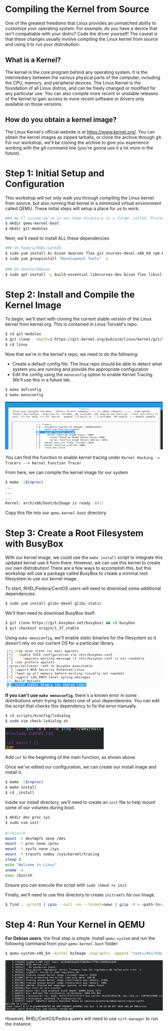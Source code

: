 # Compiling the Kernel from Source

One of the greatest freedoms that Linux provides an unmatched ability to customize your operating system. For example, do you have a device that isn't compatiable with your distro? Code the driver yourself! The caveat is that these changes usually involve compiling the Linux kernel from source and using it to run your distrobution. 

## What is a Kernel?
The kernel is the core program behind any operating system. It is the intermediary between the various physical parts of the computer, including the CPU, memory, and peripheral devices. The Linux Kernel is the foundation of all Linux distros, and can be freely changed or modified for any particular use. You can also compile more recent or unstable releases of the kernel to gain access to more recent software or drivers only available on those versions. 

## How do you obtain a kernel image?
The Linux Kernel's official website is at https://www.kernel.org/. You can obtain the kernel images as zipped tarballs, or clone the archive through git. For our workshop, we'll be cloning the archive to give you experience working with the git command line (you're gonna use it a lot more in the future).

# Step 1: Initial Setup and Configuration
This workshop will not only walk you through compiling the Linux kernel from source, but also running that kernel in a minimized virtual environment called QEMU. These initial steps will setup a place for us to work. 

```bash
### We'll assume we're in our home directory in a folder called 'Projects' or some similar place to work
$ mkdir qemu-kernel-boot
$ mkdir git-modules
```

Next, we'll need to install ALL these dependencies
```bash
### On Fedora/RHEL/CentOS
$ sudo yum install bc bison dwarves flex git ncurses-devel.x86_64 rpm-build rsync wget -y
$ sudo yum groupinstall "Development Tools" -y

### On Ubuntu/Debian
$ sudo apt install -y build-essential libncurses-dev bison flex libssl-dev libelf-dev bc wget git fakeroot rsync dwarves flex
```

# Step 2: Install and Compile the Kernel Image
To begin, we'll start with cloning the current stable version of the Linux kernel from kernel.org. This is contained in Linus Torvald's repo.
```bash
$ cd git-modules
$ git clone --depth=1 https://git.kernel.org/pub/scm/linux/kernel/git/torvalds/linux.git/
$ cd linux
```
Now that we're in the kernel's repo, we need to do the following:
* Create a default config file. The linux repo should be able to detect what system you are running and provide the appropriate configuration
* Edit the config using the `menuconfig` option to enable Kernel Tracing. We'll use this in a future lab. 

```bash
$ make defconfig
$ make menuconfig
```
![](kerneltracing.png)

You can find the function to enable kernel tracing under `Kernel Hacking -> Tracers --> Kernel Function Tracer`

From here, we can compile the kernel image for our system
```bash
$ make -j$(nproc)
...
...
...
Kernel: arch/x86/boot/bzImage is ready  (#1)
```
Copy this file into our `qemu-kernel-boot` directory.


# Step 3: Create a Root Filesystem with BusyBox
With our kernel image, we could use the `make install` script to integrate this updated kernel use it from there. However, we can use this kernel to create our own distrobution! There are a few ways to accomplish this, but this workshop will use a package called BusyBox to create a minimal root filesystem to use our kernel image. 

To start, RHEL/Fedora/CentOS users will need to download some additional dependencies:
```bash
$ sudo yum install glibc-devel glibc-static
```

We'll then need to download BusyBox itself. 
```bash
$ git clone https://git.busybox.net/busybox/ && cd busybox
$ git checkout origin/1_37_stable
```
Using `make menuconfig`, we'll enable static binaries for the filesystem so it doesn't rely on our current OS for a particular library. 

![](makemenu.png)

**If you can't use `make menuconfig`**, there's a known error in some distributions when trying to detect one of your dependencies. You can edit the script that checks this dependency to fix the error manually.

```bash
$ cd scripts/kconfig/lxdialog
$ sudo vim check-lxdialog.sh 
```

![](mainscript.png)

Add `int` to the beginning of the main function, as shown above.

Once we've edited our configuration, we can create our install image and install it. 
```bash
$ make -j$(nproc)
$ make install
$ cd _install
```

Inside our install directory, we'll need to create an `init` file to help mount some of our volumes during boot. 
```bash
$ mkdir dev proc sys
$ sudo vim init

#!/bin/sh
mount -t devtmpfs none /dev
mount -t proc none /proc
mount -t sysfs none /sys
mount -t tracefs nodev /sys/kernel/tracing
sleep 2
echo "Welcome to Linux"
uname -a
exec /bin/sh
```

Ensure you can execute the script with `sudo chmod +x init`

Finally, we'll need to use this directory to create `initramfs` for our image. 
```bash
$ find . -print0 | cpio --null -ov --format=newc | gzip -9 > <path-to>/Projects/qemu-kernel-boot/initramfs.cpio.gz
```

# Step 4: Run Your Kernel in QEMU
**For Debian users**, the final step is simple. Install `qemu-system` and run the following command from your `qemu-kernel-boot` folder:
```bash
$ qemu-system-x86_64 -kernel bzImage -nographic -append "root=/dev/hda console=ttyS0" -initrd initramfs.cpio.gz
```
![](post.png)

However, RHEL/CentOS/Fedora users will need to use `virt-manager` to run the instance. 



